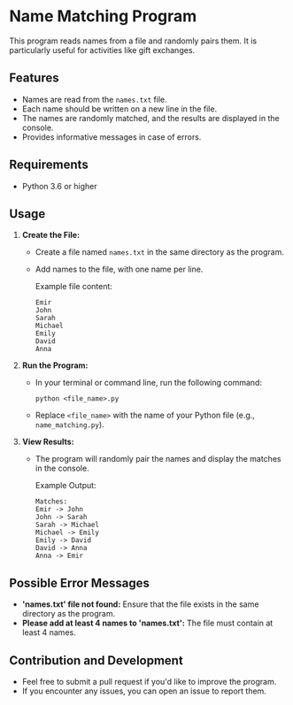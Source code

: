 # Name Matching Program

This program reads names from a file and randomly pairs them. It is particularly useful for activities like gift exchanges.

## Features

- Names are read from the `names.txt` file.
- Each name should be written on a new line in the file.
- The names are randomly matched, and the results are displayed in the console.
- Provides informative messages in case of errors.

## Requirements

- Python 3.6 or higher

## Usage

1. **Create the File:**

   - Create a file named `names.txt` in the same directory as the program.
   - Add names to the file, with one name per line.
     
     Example file content:
     ```
     Emir
     John
     Sarah
     Michael
     Emily
     David
     Anna
     ```

2. **Run the Program:**

   - In your terminal or command line, run the following command:
     ```
     python <file_name>.py
     ```
   - Replace `<file_name>` with the name of your Python file (e.g., `name_matching.py`).

3. **View Results:**

   - The program will randomly pair the names and display the matches in the console.

     Example Output:
     ```
     Matches:
     Emir -> John
     John -> Sarah
     Sarah -> Michael
     Michael -> Emily
     Emily -> David
     David -> Anna
     Anna -> Emir
     ```

## Possible Error Messages

- **'names.txt' file not found:** Ensure that the file exists in the same directory as the program.
- **Please add at least 4 names to 'names.txt':** The file must contain at least 4 names.

## Contribution and Development

- Feel free to submit a pull request if you'd like to improve the program.
- If you encounter any issues, you can open an issue to report them.
